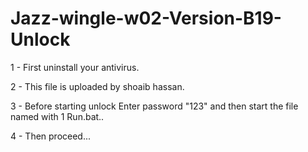 # Jazz-wingle-w02-Version-B19-Unlock


1 - First uninstall your antivirus.

2 - This file is uploaded by shoaib hassan.

3 - Before starting unlock Enter password "123" and then start the file named with 1 Run.bat..

4 - Then proceed...
